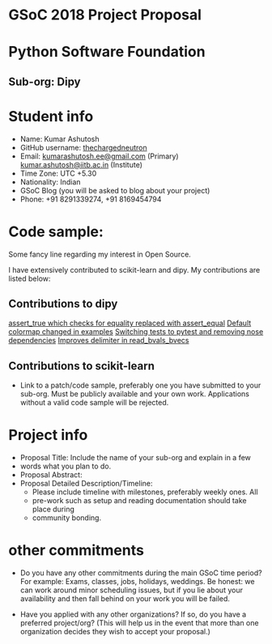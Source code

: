 
# GSoC 2018 Project Proposal
# Python Software Foundation
## Sub-org: Dipy

# Student info
* Name:  Kumar Ashutosh
* GitHub username:  [thechargedneutron](https://github.com/thechargedneutron)
* Email: kumarashutosh.ee@gmail.com (Primary)  
         kumar.ashutosh@iitb.ac.in (Institute)
* Time Zone:  UTC +5.30
* Nationality: Indian
* GSoC Blog (you will be asked to blog about your project)
* Phone: +91 8291339274, +91 8169454794

# Code sample:
Some fancy line regarding my interest in Open Source.

I have extensively contributed to scikit-learn and dipy. My contributions are listed below:  
## Contributions to dipy  
[assert_true which checks for equality replaced with assert_equal](https://github.com/nipy/dipy/pulls/1406)
[Default colormap changed in examples](https://github.com/nipy/dipy/pulls/1407)
[Switching tests to pytest and removing nose dependencies](https://github.com/nipy/dipy/pulls/1414)
[Improves delimiter in read_bvals_bvecs](https://github.com/nipy/dipy/pulls/1422)

## Contributions to scikit-learn


* Link to a patch/code sample, preferably one you have submitted to your sub-org. Must be publicly available and your own work. Applications without a valid code sample will be rejected.

# Project info
* Proposal Title:  Include the name of your sub-org and explain in a few
* words what you plan to do.
* Proposal Abstract:
* Proposal Detailed Description/Timeline:
  * Please include timeline with milestones, preferably weekly ones. All
  * pre-work such as setup and reading documentation should take place during
  * community bonding.

# other commitments
* Do you have any other commitments during the main GSoC time period? For
example: Exams, classes, jobs, holidays, weddings. Be honest: we can work
around minor scheduling issues, but if you lie about your availability and
then fall behind on your work you will be failed.

* Have you applied with any other organizations? If so, do you have a preferred
project/org? (This will help us in the event that more than one organization
decides they wish to accept your proposal.)
